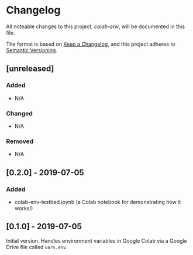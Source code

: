  Changelog
 =========

All noteable changes to this project, *colab-env*, will be documented in this file.

The format is based on [Keep a Changelog](https://keepachangelog.com/en/1.0.0/),
and this project adheres to [Semantic Versioning](https://semver.org/spec/v2.0.0.html).

## [unreleased]

### Added
 - N/A

### Changed
 - N/A

### Removed
 - N/A

## [0.2.0] - 2019-07-05

### Added

- colab-env-testbed.ipynb (a Colab notebook for demonstrating how it works!)

## [0.1.0] - 2019-07-05

Initial version. Handles environment variables in Google Colab via a Google Drive file called `vars.env`.
